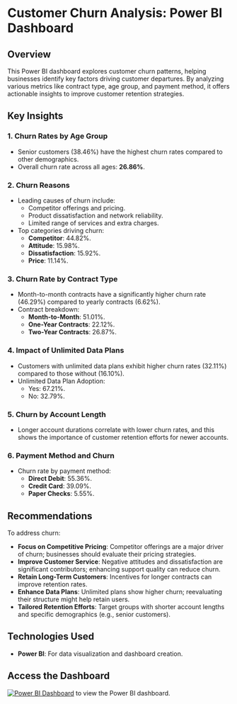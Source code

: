 # Customer Churn Analysis: Power BI Dashboard

## Overview
This Power BI dashboard explores customer churn patterns, helping businesses identify key factors driving customer departures. By analyzing various metrics like contract type, age group, and payment method, it offers actionable insights to improve customer retention strategies.

## Key Insights

### 1. **Churn Rates by Age Group**
- Senior customers (38.46%) have the highest churn rates compared to other demographics.
- Overall churn rate across all ages: **26.86%**.

### 2. **Churn Reasons**
- Leading causes of churn include:
  - Competitor offerings and pricing.
  - Product dissatisfaction and network reliability.
  - Limited range of services and extra charges.
- Top categories driving churn:
  - **Competitor**: 44.82%.
  - **Attitude**: 15.98%.
  - **Dissatisfaction**: 15.92%.
  - **Price**: 11.14%.

### 3. **Churn Rate by Contract Type**
- Month-to-month contracts have a significantly higher churn rate (46.29%) compared to yearly contracts (6.62%).
- Contract breakdown:
  - **Month-to-Month**: 51.01%.
  - **One-Year Contracts**: 22.12%.
  - **Two-Year Contracts**: 26.87%.

### 4. **Impact of Unlimited Data Plans**
- Customers with unlimited data plans exhibit higher churn rates (32.11%) compared to those without (16.10%).
- Unlimited Data Plan Adoption:
  - Yes: 67.21%.
  - No: 32.79%.

### 5. **Churn by Account Length**
- Longer account durations correlate with lower churn rates, and this shows the importance of customer retention efforts for newer accounts.

### 6. **Payment Method and Churn**
- Churn rate by payment method:
  - **Direct Debit**: 55.36%.
  - **Credit Card**: 39.09%.
  - **Paper Checks**: 5.55%.

## Recommendations
To address churn:
- **Focus on Competitive Pricing**: Competitor offerings are a major driver of churn; businesses should evaluate their pricing strategies.
- **Improve Customer Service**: Negative attitudes and dissatisfaction are significant contributors; enhancing support quality can reduce churn.
- **Retain Long-Term Customers**: Incentives for longer contracts can improve retention rates.
- **Enhance Data Plans**: Unlimited plans show higher churn; reevaluating their structure might help retain users.
- **Tailored Retention Efforts**: Target groups with shorter account lengths and specific demographics (e.g., senior customers).

## Technologies Used
- **Power BI**: For data visualization and dashboard creation.

## Access the Dashboard
[![Power BI Dashboard](https://img.shields.io/badge/Power%20BI-Dashboard-blue)](https://drive.google.com/file/d/1Z02P8uFKCElsTu1IWGBt0_sqSa4CdMQB/view?usp=sharing) to view the Power BI dashboard.
